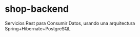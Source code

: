 # shop-backend
Servicios Rest para Consumir Datos, usando una arquitectura Spring+Hibernate+PostgreSQL
